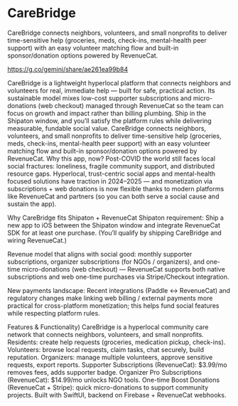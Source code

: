 # CareBridge
CareBridge connects neighbors, volunteers, and small nonprofits to deliver time-sensitive help (groceries, meds, check-ins, mental-health peer support) with an easy volunteer matching flow and built-in sponsor/donation options powered by RevenueCat.

https://g.co/gemini/share/ae261ea99b84


CareBridge is a lightweight hyperlocal platform that connects neighbors and volunteers for real, immediate help — built for safe, practical action. Its sustainable model mixes low-cost supporter subscriptions and micro-donations (web checkout) managed through RevenueCat so the team can focus on growth and impact rather than billing plumbing. Ship in the Shipaton window, and you’ll satisfy the platform rules while delivering measurable, fundable social value.
CareBridge connects neighbors, volunteers, and small nonprofits to deliver time-sensitive help (groceries, meds, check-ins, mental-health peer support) with an easy volunteer matching flow and built-in sponsor/donation options powered by RevenueCat.
Why this app, now? Post-COVID the world still faces local social fractures: loneliness, fragile community support, and distributed resource gaps. Hyperlocal, trust-centric social apps and mental-health focused solutions have traction in 2024–2025 — and monetization via subscriptions + web donations is now flexible thanks to modern platforms like RevenueCat and partners (so you can both serve a social cause and sustain the app).

Why CareBridge fits Shipaton + RevenueCat
Shipaton requirement: Ship a new app to iOS between the Shipaton window and integrate RevenueCat SDK for at least one purchase. (You’ll qualify by shipping CareBridge and wiring RevenueCat.) 

Revenue model that aligns with social good: monthly supporter subscriptions, organizer subscriptions (for NGOs / organizers), and one-time micro-donations (web checkout) — RevenueCat supports both native subscriptions and web one-time purchases via Stripe/Checkout integration. 

New payments landscape: Recent integrations (Paddle ↔ RevenueCat) and regulatory changes make linking web billing / external payments more practical for cross-platform monetization; this helps fund social features while respecting platform rules.

Features & Functionality)
CareBridge is a hyperlocal community care network that connects neighbors, volunteers, and small nonprofits.
Residents: create help requests (groceries, medication pickup, check-ins).
Volunteers: browse local requests, claim tasks, chat securely, build reputation.
Organizers: manage multiple volunteers, approve sensitive requests, export reports.
Supporter Subscriptions (RevenueCat): $3.99/mo removes fees, adds supporter badge.
Organizer Pro Subscriptions (RevenueCat): $14.99/mo unlocks NGO tools.
One-time Boost Donations (RevenueCat + Stripe): quick micro-donations to support community projects.
Built with SwiftUI, backend on Firebase + RevenueCat webhooks.

